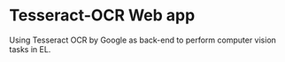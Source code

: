 # Tesseract-OCR Web app

Using Tesseract OCR by Google as back-end to perform computer vision tasks in EL.
